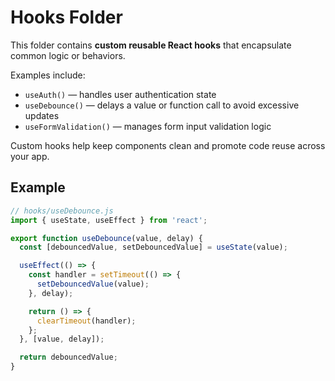# Hooks Folder

This folder contains **custom reusable React hooks** that encapsulate common logic or behaviors.

Examples include:

- `useAuth()` — handles user authentication state  
- `useDebounce()` — delays a value or function call to avoid excessive updates  
- `useFormValidation()` — manages form input validation logic

Custom hooks help keep components clean and promote code reuse across your app.

## Example

```jsx
// hooks/useDebounce.js
import { useState, useEffect } from 'react';

export function useDebounce(value, delay) {
  const [debouncedValue, setDebouncedValue] = useState(value);

  useEffect(() => {
    const handler = setTimeout(() => {
      setDebouncedValue(value);
    }, delay);

    return () => {
      clearTimeout(handler);
    };
  }, [value, delay]);

  return debouncedValue;
}
